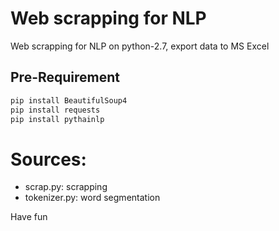 # Web scrapping for NLP
Web scrapping for NLP on python-2.7, export data to MS Excel

## Pre-Requirement
```python
pip install BeautifulSoup4
pip install requests
pip install pythainlp
``` 

# Sources:
* scrap.py: scrapping
* tokenizer.py: word segmentation

Have fun